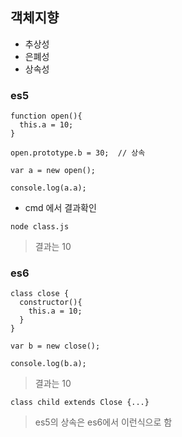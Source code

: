 ## 객체지향
- 추상성
- 은폐성
- 상속성
### es5
```
function open(){
  this.a = 10;
}

open.prototype.b = 30;  // 상속

var a = new open();

console.log(a.a);
```
- cmd 에서 결과확인
```
node class.js
```
> 결과는 10

### es6
```
class close {
  constructor(){
    this.a = 10;
  }
}

var b = new close();

console.log(b.a); 
```
> 결과는 10
```
class child extends Close {...}
```
> es5의 상속은 es6에서 이런식으로 함
